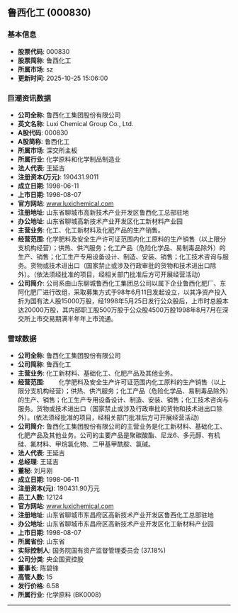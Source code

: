 ## 鲁西化工 (000830)

### 基本信息

- **股票代码**: 000830
- **股票简称**: 鲁西化工
- **所属市场**: sz
- **更新时间**: 2025-10-25 15:06:00

### 巨潮资讯数据

- **公司全称**: 鲁西化工集团股份有限公司
- **英文名称**: Luxi Chemical Group Co., Ltd.
- **A股代码**: 000830
- **A股简称**: 鲁西化工
- **所属市场**: 深交所主板
- **所属行业**: 化学原料和化学制品制造业
- **法人代表**: 王延吉
- **注册资本(万元)**: 190431.9011
- **成立日期**: 1998-06-11
- **上市日期**: 1998-08-07
- **官方网站**: www.luxichemical.com
- **注册地址**: 山东省聊城市高新技术产业开发区鲁西化工总部驻地
- **办公地址**: 山东省聊城高新技术产业开发区化工新材料产业园
- **主营业务**: 化工、化工新材料及化肥产品的生产销售。
- **经营范围**: 化学肥料及安全生产许可证范围内化工原料的生产销售（以上限分支机构经营）；供热、供汽服务；化工产品（危险化学品、易制毒品除外）的生产、销售；化工生产专用设备设计、制造、安装、销售；化工技术咨询与服务。货物或技术进出口（国家禁止或涉及行政审批的货物和技术进出口除外）。（依法须经批准的项目，经相关部门批准后方可开展经营活动）
- **公司简介**: 公司系由山东聊城鲁西化工集团总公司以属下企业鲁西化肥厂、东阿化肥厂进行改组，采取募集方式于98年6月11日发起设立，以其净资产投入折为国有法人股15000万股，经1998年5月25日发行公众股后，上市时总股本达20000万股，其内部职工股500万股于公众股4500万股1998年8月7月在深交所上市交易期满半年年上市流通。

### 雪球数据

- **公司全称**: 鲁西化工集团股份有限公司
- **公司简称**: 鲁西化工
- **主营业务**: 化工新材料、基础化工、化肥产品及其他业务。
- **经营范围**: 　　化学肥料及安全生产许可证范围内化工原料的生产销售（以上限分支机构经营）；供热、供汽服务；化工产品（危险化学品、易制毒品除外）的生产、销售；化工生产专用设备设计、制造、安装、销售；化工技术咨询与服务。货物或技术进出口（国家禁止或涉及行政审批的货物和技术进出口除外）。(依法须经批准的项目，经相关部门批准后方可开展经营活动)
- **公司简介**: 鲁西化工集团股份有限公司的主营业务是化工新材料、基础化工、化肥产品及其他业务。公司的主要产品是聚碳酸酯、尼龙6、多元醇、有机硅、氟材料、甲烷氯化物、二甲基甲酰胺、氯碱。
- **法人代表**: 王延吉
- **总经理**: 王延吉
- **董秘**: 刘月刚
- **成立日期**: 1998-06-11
- **注册资本(元)**: 190431.90万元
- **员工人数**: 12124
- **官方网站**: www.luxichemical.com
- **注册地址**: 山东省聊城市东昌府区高新技术产业开发区鲁西化工总部驻地
- **办公地址**: 山东省聊城市东昌府区高新技术产业开发区化工新材料产业园
- **上市日期**: 1998-08-07
- **所属省份**: 山东省
- **实际控制人**: 国务院国有资产监督管理委员会 (37.18%)
- **公司分类**: 央企国资控股
- **董事长**: 陈碧锋
- **高管人数**: 15
- **发行价格**: 6.58
- **所属行业**: 化学原料 (BK0008)

---